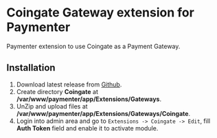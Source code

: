 
# Coingate Gateway extension for Paymenter

Paymenter extension to use Coingate as a Payment Gateway.


## Installation

1. Download latest release from [Github](https://github.com/at0mweb/coingate-paymenter/releases).
2. Create directory **Coingate** at **/var/www/paymenter/app/Extensions/Gateways**.
3. UnZip and upload files at **/var/www/paymenter/app/Extensions/Gateways/Coingate**.
4. Login into admin area and go to `Extensions -> Coingate -> Edit`, fill **Auth Token** field and enable it to activate module.


    
